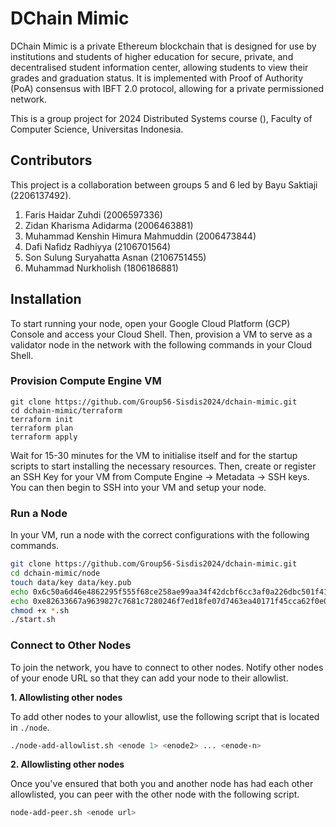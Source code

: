 
# DChain Mimic

DChain Mimic is a private Ethereum blockchain that is designed for use by institutions and students of higher education for secure, private, and decentralised student information center, allowing students to view their grades and graduation status. It is implemented with Proof of Authority (PoA) consensus with IBFT 2.0 protocol, allowing for a private permissioned network.

This is a group project for 2024 Distributed Systems course (), Faculty of Computer Science, Universitas Indonesia.

## Contributors

This project is a collaboration between groups 5 and 6 led by Bayu Saktiaji (2206137492).

1. Faris Haidar Zuhdi (2006597336) 
2. Zidan Kharisma Adidarma (2006463881)
3. Muhammad Kenshin Himura Mahmuddin (2006473844)
4. Dafi Nafidz Radhiyya (2106701564)
5. Son Sulung Suryahatta Asnan (2106751455)
6. Muhammad Nurkholish (1806186881)

## Installation

To start running your node, open your Google Cloud Platform (GCP) Console and access your Cloud Shell. Then, provision a VM to serve as a validator node in the network with the following commands in your Cloud Shell.

### Provision Compute Engine VM
```
git clone https://github.com/Group56-Sisdis2024/dchain-mimic.git
cd dchain-mimic/terraform
terraform init
terraform plan
terraform apply
```

Wait for 15-30 minutes for the VM to initialise itself and for the startup scripts to start installing the necessary resources. Then, create or register an SSH Key for your VM from Compute Engine -> Metadata -> SSH keys. You can then begin to SSH into your VM and setup your node.

### Run a Node

In your VM, run a node with the correct configurations with the following commands.

```sh
git clone https://github.com/Group56-Sisdis2024/dchain-mimic.git
cd dchain-mimic/node
touch data/key data/key.pub
echo 0x6c50a6d46e4862295f555f68ce258ae99aa34f42dcbf6cc3af0a226dbc501f41 > data/key
echo 0xe82633667a9639827c7681c7280246f7ed18fe07d7463ea40171f45cca62f0e0b3b012fe8be2d5c8f18b6a4a227ad2d7665346cfe3963ddbe75b0553b71e2a0b > data/key.pub
chmod +x *.sh
./start.sh
```

### Connect to Other Nodes

To join the network, you have to connect to other nodes. Notify other nodes of your enode URL so that they can add your node to their allowlist. 

**1. Allowlisting other nodes** 

To add other nodes to your allowlist, use the following script that is located in `./node`.

```sh
./node-add-allowlist.sh <enode 1> <enode2> ... <enode-n>
```

**2. Allowlisting other nodes** 

Once you've ensured that both you and another node has had each other allowlisted, you can peer with the other node with the following script.

```sh
node-add-peer.sh <enode url>
```
